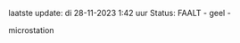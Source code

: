 laatste update: 
di 28-11-2023  1:42   uur 
Status: FAALT - geel - 
<div class="service Y">microstation</div>